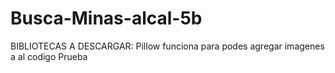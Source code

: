# Busca-Minas-alcal-5b

BIBLIOTECAS A DESCARGAR: Pillow funciona para podes agregar imagenes a al codigo
Prueba
